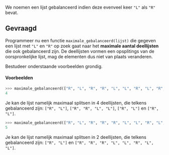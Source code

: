 We noemen een lijst gebalanceerd indien deze evenveel keer `"L"` als `"R"` bevat.

## Gevraagd

Programmeer nu een functie `maximale_gebalanceerd(lijst)` die gegeven een lijst met `"L"` en `"R"` op zoek gaat naar het **maximale aantal deellijsten** die ook gebalanceerd zijn. De deellijsten vormen een opsplitings van de oorspronkelijke lijst, mag de elementen dus niet van plaats veranderen.

Bestudeer onderstaande voorbeelden grondig.

#### Voorbeelden

```python
>>> maximale_gebalanceerd(["R", "L", "R", "R", "L", "L", "R", "L", "R", "L"])
4
```

Je kan de lijst namelijk maximaal splitsen in 4 deellijsten, die telkens gebalanceerd zijn: `["R", "L"]`, `["R", "R", "L", "L"]`, `["R", "L"]` en `["R", "L"]`.


```python
>>> maximale_gebalanceerd(["R", "L", "R", "R", "R", "L", "L", "R", "L", "L"])
5
```

Je kan de lijst namelijk maximaal splitsen in 2 deellijsten, die telkens gebalanceerd zijn: `["R", "L"]` en `["R", "R", "R", "L", "L", "R", "L", "L"]`.

